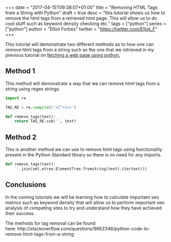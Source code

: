 +++
date = "2017-04-15T09:38:07+01:00"
title = "Removing HTML Tags from a String with Python"
draft = true
desc = "this tutorial shows us how to remove the html tags from a retrieved html page. This will allow us to do cool stuff such as keyword density checking etc."
tags = ["python"]
series = ["python"]
author = "Elliot Forbes"
twitter = "https://twitter.com/Elliot_F"
+++

<p>This tutorial will demonstrate two different methods as to how one can remove html tags from a string such as the one that we retrieved in my previous tutorial on <a href="/python/fetching-web-pages-with-python">fetching a web page using python.</a></p>

## Method 1

<p>This method will demonstrate a way that we can remove html tags from a string using regex strings. </p>

~~~py
import re

TAG_RE = re.compile(r'<[^>]+>')

def remove_tags(text):
    return TAG_RE.sub('', text)
~~~

## Method 2

<p>This is another method we can use to remove html tags using functionality present in the Python Standard library so there is no need for any imports.</p>

~~~py
def remove_tags(text):
    ''.join(xml.etree.ElementTree.fromstring(text).itertext())
~~~

## Conclusions

<p>In the coming tutorials we will be learning how to calculate important seo metrics such as keyword density that will allow us to perform important seo analysis of competing sites to try and understand how they have achieved their success.</p>

<p>The methods for tag removal can be found here: http://stackoverflow.com/questions/9662346/python-code-to-remove-html-tags-from-a-string</p>

